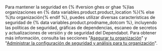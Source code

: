 Para mantener la seguridad en {% ifversion ghes or ghae %}las organizaciones en {% data variables.product.product_location %}{% else %}tu organización{% endif %}, puedes utilizar diversas características de seguridad de {% data variables.product.prodname_dotcom %}, incluyendo las políticas de seguridad, gráficas de dependencias, escaneo de secretos y actualizaciones de versión y de seguridad del Dependabot. Para obtener más información, consulta las secciones "[Asegurar tu organización](/code-security/getting-started/securing-your-organization)" y "[Administrar la configuración de seguridad y análisis para tu organización](/organizations/keeping-your-organization-secure/managing-security-and-analysis-settings-for-your-organization)".
